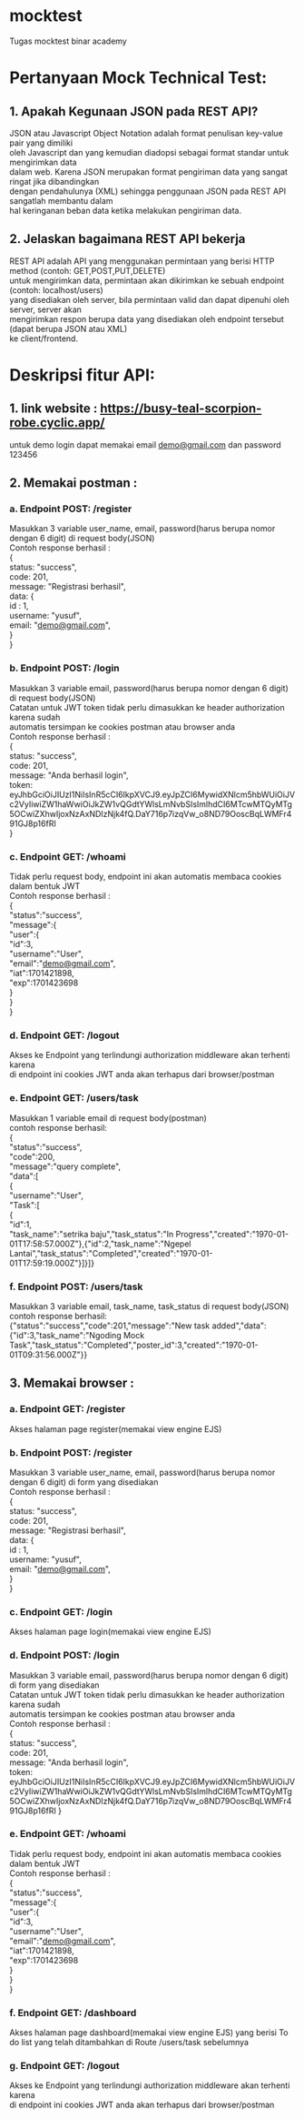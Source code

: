 # mocktest

Tugas mocktest binar academy

# Pertanyaan Mock Technical Test:

## 1. Apakah Kegunaan JSON pada REST API?
   JSON atau Javascript Object Notation adalah format penulisan key-value pair yang dimiliki</br>
   oleh Javascript dan yang kemudian diadopsi sebagai format standar untuk mengirimkan data</br>
   dalam web. Karena JSON merupakan format pengiriman data yang sangat ringat jika dibandingkan</br>
   dengan pendahulunya (XML) sehingga penggunaan JSON pada REST API sangatlah membantu dalam</br>
   hal keringanan beban data ketika melakukan pengiriman data.</br>
## 2. Jelaskan bagaimana REST API bekerja
   REST API adalah API yang menggunakan permintaan yang berisi HTTP method (contoh: GET,POST,PUT,DELETE)</br>
   untuk mengirimkan data, permintaan akan dikirimkan ke sebuah endpoint (contoh: localhost/users)</br>
   yang disediakan oleh server, bila permintaan valid dan dapat dipenuhi oleh server, server akan</br>
   mengirimkan respon berupa data yang disediakan oleh endpoint tersebut (dapat berupa JSON atau XML)</br>
   ke client/frontend.

# Deskripsi fitur API:

## 1. link website : https://busy-teal-scorpion-robe.cyclic.app/
   untuk demo login dapat memakai email demo@gmail.com dan password 123456
## 2. Memakai postman :
###   a. Endpoint POST: /register
   Masukkan 3 variable user_name, email, password(harus berupa nomor dengan 6 digit) di request body(JSON)</br>
   Contoh response berhasil :</br>
   {</br>
   status: "success",</br>
   code: 201,</br>
   message: "Registrasi berhasil",</br>
   data: {</br>
   id : 1,</br>
   username: "yusuf",</br>
   email: "demo@gmail.com",</br>
   }</br>
   }
###   b. Endpoint POST: /login
   Masukkan 3 variable email, password(harus berupa nomor dengan 6 digit) di request body(JSON) </br>
   Catatan untuk JWT token tidak perlu dimasukkan ke header authorization karena sudah </br>
   automatis tersimpan ke cookies postman atau browser anda </br>
   Contoh response berhasil : </br>
   {</br>
   status: "success",</br>
   code: 201,</br>
   message: "Anda berhasil login",</br>
   token: eyJhbGciOiJIUzI1NiIsInR5cCI6IkpXVCJ9.eyJpZCI6MywidXNlcm5hbWUiOiJVc2VyIiwiZW1haWwiOiJkZW1vQGdtYWlsLmNvbSIsImlhdCI6MTcwMTQyMTg5OCwiZXhwIjoxNzAxNDIzNjk4fQ.DaY716p7izqVw_o8ND79OoscBqLWMFr491GJ8p16fRI</br>
   }
###   c. Endpoint GET: /whoami
   Tidak perlu request body, endpoint ini akan automatis membaca cookies dalam bentuk JWT</br>
   Contoh response berhasil :</br>
   {</br>
   "status":"success",</br>
   "message":{</br>
   "user":{</br>
   "id":3,</br>
   "username":"User",</br>
   "email":"demo@gmail.com",</br>
   "iat":1701421898,</br>
   "exp":1701423698</br>
   }</br>
   }</br>
   }
###   d. Endpoint GET: /logout
   Akses ke Endpoint yang terlindungi authorization middleware akan terhenti karena </br>
   di endpoint ini cookies JWT anda akan terhapus dari browser/postman </br>
###   e. Endpoint GET: /users/task
   Masukkan 1 variable email di request body(postman) </br>
   contoh response berhasil: </br>
   {</br>
   "status":"success", </br>
   "code":200, </br>
   "message":"query complete", </br>
   "data":[ </br>
   {</br>
   "username":"User",</br>
   "Task":[</br>
   {</br>
   "id":1,</br>
   "task_name":"setrika baju","task_status":"In Progress","created":"1970-01-01T17:58:57.000Z"},{"id":2,"task_name":"Ngepel Lantai","task_status":"Completed","created":"1970-01-01T17:59:19.000Z"}]}]}
###   f. Endpoint POST: /users/task
   Masukkan 3 variable email, task_name, task_status di request body(JSON)</br>
   contoh response berhasil:</br>
   {"status":"success","code":201,"message":"New task added","data":{"id":3,"task_name":"Ngoding Mock Task","task_status":"Completed","poster_id":3,"created":"1970-01-01T09:31:56.000Z"}}
## 3. Memakai browser :
###   a. Endpoint GET: /register
   Akses halaman page register(memakai view engine EJS)
###   b. Endpoint POST: /register
   Masukkan 3 variable user_name, email, password(harus berupa nomor dengan 6 digit) di form yang disediakan</br>
   Contoh response berhasil :</br>
   {</br>
   status: "success",</br>
   code: 201,</br>
   message: "Registrasi berhasil",</br>
   data: {</br>
   id : 1,</br>
   username: "yusuf",</br>
   email: "demo@gmail.com",</br>
   }</br>
   }
###   c. Endpoint GET: /login
   Akses halaman page login(memakai view engine EJS)
###   d. Endpoint POST: /login
   Masukkan 3 variable email, password(harus berupa nomor dengan 6 digit) di form yang disediakan</br>
   Catatan untuk JWT token tidak perlu dimasukkan ke header authorization karena sudah</br>
   automatis tersimpan ke cookies postman atau browser anda</br>
   Contoh response berhasil :</br>
   {</br>
   status: "success",</br>
   code: 201,</br>
   message: "Anda berhasil login",</br>
   token: eyJhbGciOiJIUzI1NiIsInR5cCI6IkpXVCJ9.eyJpZCI6MywidXNlcm5hbWUiOiJVc2VyIiwiZW1haWwiOiJkZW1vQGdtYWlsLmNvbSIsImlhdCI6MTcwMTQyMTg5OCwiZXhwIjoxNzAxNDIzNjk4fQ.DaY716p7izqVw_o8ND79OoscBqLWMFr491GJ8p16fRI 
   }
###   e. Endpoint GET: /whoami
   Tidak perlu request body, endpoint ini akan automatis membaca cookies dalam bentuk JWT</br>
   Contoh response berhasil :</br>
   {</br>
   "status":"success",</br>
   "message":{</br>
   "user":{</br>
   "id":3,</br>
   "username":"User",</br>
   "email":"demo@gmail.com",</br>
   "iat":1701421898,</br>
   "exp":1701423698</br>
   }</br>
   }</br>
   }</br>
###   f. Endpoint GET: /dashboard
   Akses halaman page dashboard(memakai view engine EJS) yang berisi To do list yang telah
   ditambahkan di Route /users/task sebelumnya
###   g. Endpoint GET: /logout
   Akses ke Endpoint yang terlindungi authorization middleware akan terhenti karena</br>
   di endpoint ini cookies JWT anda akan terhapus dari browser/postman
